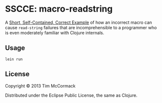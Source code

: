 # SSCCE: macro-readstring

A [Short, Self-Contained, Correct Example][SSCCE] of how an incorrect macro
can cause `read-string` failures that are incomprehensible to a programmer
who is even moderately familiar with Clojure internals.

[SSCCE]: http://sscce.org/

## Usage

`lein run`

## License

Copyright © 2013 Tim McCormack

Distributed under the Eclipse Public License, the same as Clojure.
